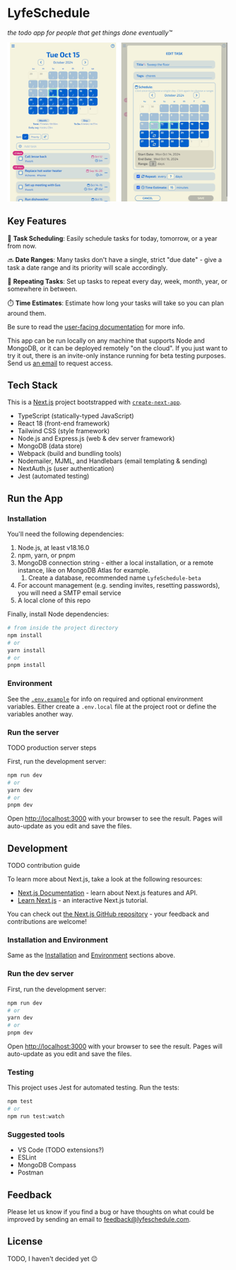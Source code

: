 # LyfeSchedule

_the todo app for people that get things done eventually™_

![Screenshots](./readme-img/screenshots.png "LyfeSchedule Screenshots")

## Key Features

📆 **Task Scheduling**: Easily schedule tasks for today, tomorrow, or a year from now.

🔜 **Date Ranges**: Many tasks don't have a single, strict "due date" - give a task a date range and its priority will scale accordingly.

🔁 **Repeating Tasks**: Set up tasks to repeat every day, week, month, year, or somewhere in between.

⏱️ **Time Estimates**: Estimate how long your tasks will take so you can plan around them.

Be sure to read the [user-facing documentation](https://docs.lyfeschedule.com/) for more info.

This app can be run locally on any machine that supports Node and MongoDB, or it can be deployed remotely "on the cloud". If you just want to try it out, there is an invite-only instance running for beta testing purposes. Send us [an email](mailto:beta@lyfeschedule.com?subject=Request%20for%20beta%20access) to request access.

## Tech Stack

This is a [Next.js](https://nextjs.org/) project bootstrapped with [`create-next-app`](https://github.com/vercel/next.js/tree/canary/packages/create-next-app).

- TypeScript (statically-typed JavaScript)
- React 18 (front-end framework)
- Tailwind CSS (style framework)
- Node.js and Express.js (web & dev server framework)
- MongoDB (data store)
- Webpack (build and bundling tools)
- Nodemailer, MJML, and Handlebars (email templating & sending)
- NextAuth.js (user authentication)
- Jest (automated testing)

## Run the App

### Installation

You'll need the following dependencies:

1. Node.js, at least v18.16.0
1. npm, yarn, or pnpm
1. MongoDB connection string - either a local installation, or a remote instance, like on MongoDB Atlas for example.
   1. Create a database, recommended name `LyfeSchedule-beta`
1. For account management (e.g. sending invites, resetting passwords), you will need a SMTP email service
1. A local clone of this repo

Finally, install Node dependencies:

```bash
# from inside the project directory
npm install
# or
yarn install
# or
pnpm install
```

### Environment

See the [`.env.example`](./.env.example) for info on required and optional environment variables. Either create a `.env.local` file at the project root or define the variables another way.

### Run the server

TODO production server steps

First, run the development server:

```bash
npm run dev
# or
yarn dev
# or
pnpm dev
```

Open [http://localhost:3000](http://localhost:3000) with your browser to see the result. Pages will auto-update as you edit and save the files.

## Development

TODO contribution guide

To learn more about Next.js, take a look at the following resources:

- [Next.js Documentation](https://nextjs.org/docs) - learn about Next.js features and API.
- [Learn Next.js](https://nextjs.org/learn) - an interactive Next.js tutorial.

You can check out [the Next.js GitHub repository](https://github.com/vercel/next.js/) - your feedback and contributions are welcome!

### Installation and Environment

Same as the [Installation](#installation) and [Environment](#environment) sections above.

### Run the dev server

First, run the development server:

```bash
npm run dev
# or
yarn dev
# or
pnpm dev
```

Open [http://localhost:3000](http://localhost:3000) with your browser to see the result. Pages will auto-update as you edit and save the files.

### Testing

This project uses Jest for automated testing. Run the tests:

```bash
npm test
# or
npm run test:watch
```

### Suggested tools

- VS Code (TODO extensions?)
- ESLint
- MongoDB Compass
- Postman

## Feedback

Please let us know if you find a bug or have thoughts on what could be improved by sending an email to [feedback@lyfeschedule.com](mailto:feedback@lyfeschedule.com?subject=Feedback%20on%20LyfeSchedule).

## License

TODO, I haven't decided yet 😉
